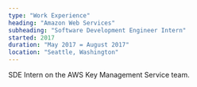 ```yaml
---
type: "Work Experience"
heading: "Amazon Web Services"
subheading: "Software Development Engineer Intern"
started: 2017
duration: "May 2017 = August 2017"
location: "Seattle, Washington"
---
```


SDE Intern on the AWS Key Management Service team.
